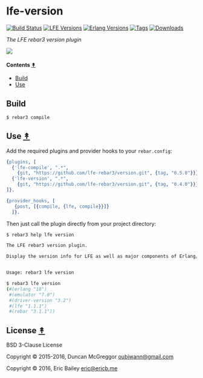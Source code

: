 # lfe-version

[![Build Status][travis badge]][travis] [![LFE Versions][lfe badge]][lfe] [![Erlang Versions][erlang badge]][versions] [![Tags][github tags badge]][github tags] [![Downloads][hex downloads]][hex package]

*The LFE rebar3 version plugin*

[![][lr3-logo]][lr3-logo]


#### Contents [&#x219F;](#contents)

* [Build](#build-)
* [Use](#use-)


## Build


```bash
$ rebar3 compile
```


## Use [&#x219F;](#contents)

Add the required plugins and provider hooks to your ``rebar.config``:

```erlang
{plugins, [
  {'lfe-compile', ".*",
    {git, "https://github.com/lfe-rebar3/version.git", {tag, "0.5.0"}}},
  {'lfe-version', ".*",
    {git, "https://github.com/lfe-rebar3/version.git", {tag, "0.4.0"}}}
]}.

{provider_hooks, [
   {post, [{compile, {lfe, compile}}]}
  ]}.
```

Then just call the plugin directly from your project directory:

```bash
$ rebar3 help lfe version

The LFE rebar3 version plugin.

Display the version info for LFE as well as major components of Erlang/OTP.


Usage: rebar3 lfe version
```

```bash
$ rebar3 lfe version
(#(erlang "18")
 #(emulator "7.0")
 #(driver-version "3.2")
 #(lfe "1.1.1")
 #(rebar "3.1.1"))
```

## License [&#x219F;](#contents)

BSD 3-Clause License

Copyright © 2015-2016, Duncan McGreggor <oubiwann@gmail.com>

Copyright © 2016, Eric Bailey <eric@ericb.me>


<!-- Named page links below: /-->

[lr3-logo]: priv/images/logo.png
[org]: https://github.com/lfe-rebar3
[github]: https://github.com/lfe-rebar3/version
[gitlab]: https://gitlab.com/lfe-rebar3/version
[travis]: https://travis-ci.org/lfe-rebar3/version
[travis badge]: https://img.shields.io/travis/lfe-rebar3/version.svg
[lfe]: https://github.com/rvirding/lfe
[lfe badge]: https://img.shields.io/badge/lfe-1.2.0-blue.svg
[erlang badge]: https://img.shields.io/badge/erlang-R15%20to%2019.1-blue.svg
[versions]: https://github.com/lfe-rebar3/version/blob/master/.travis.yml
[github tags]: https://github.com/lfe-rebar3/version/tags
[github tags badge]: https://img.shields.io/github/tag/lfe-rebar3/version.svg
[github downloads]: https://img.shields.io/github/downloads/atom/atom/total.svg
[hex badge]: https://img.shields.io/hexpm/v/rebar3_lfe_version.svg?maxAge=2592000
[hex package]: https://hex.pm/packages/rebar3_lfe_version
[hex downloads]: https://img.shields.io/hexpm/dt/rebar3_lfe_version.svg
